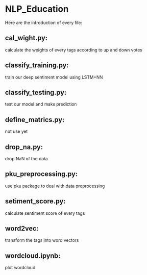 # NLP_Education
Here are the introduction of every file:
## cal_wight.py: 
calculate the weights of every tags according to up and down votes
## classify_training.py: 
train our deep sentiment model using LSTM+NN
## classify_testing.py: 
test our model and make prediction
## define_matrics.py: 
not use yet
## drop_na.py: 
drop NaN of the data
## pku_preprocessing.py: 
use pku package to deal with data preprocessing
## setiment_score.py: 
calculate sentiment score of every tags
## word2vec: 
transform the tags into word vectors
## wordcloud.ipynb: 
plot wordcloud
